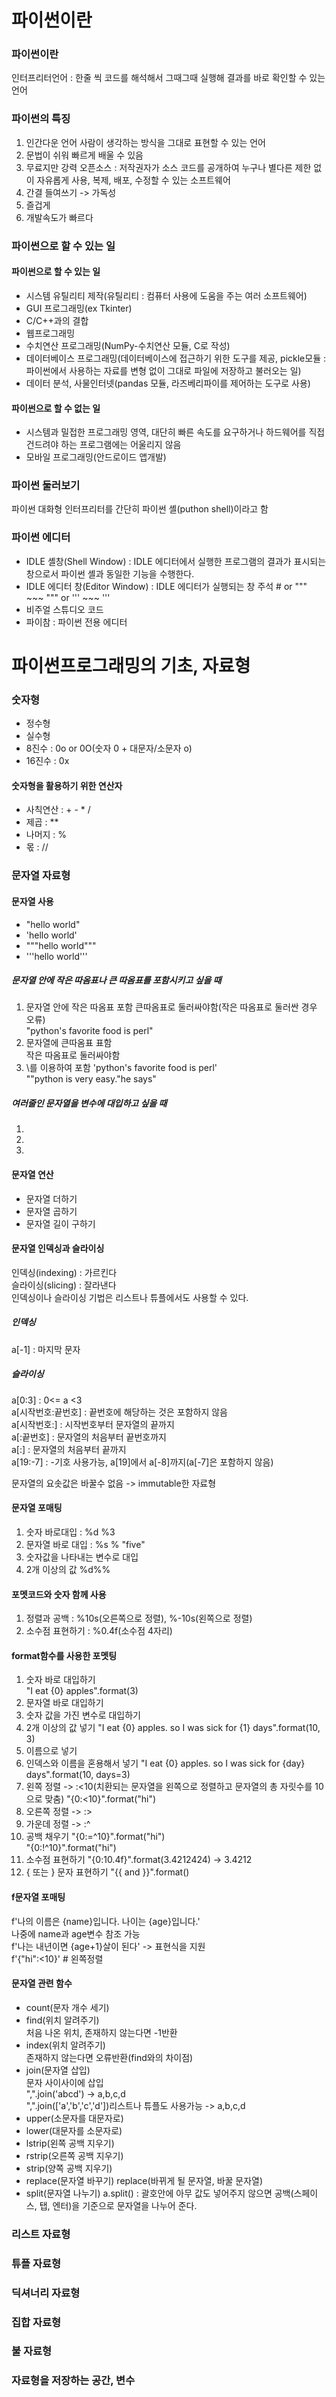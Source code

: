 # 파이썬이란

### 파이썬이란
인터프리터언어 : 한줄 씩 코드를 해석해서 그때그때 실행해 결과를 바로 확인할 수 있는 언어

### 파이썬의 특징
1. 인간다운 언어
사람이 생각하는 방식을 그대로 표현할 수 있는 언어
2. 문법이 쉬워 빠르게 배울 수 있음
3. 무료지만 강력
오픈소스 : 저작권자가 소스 코드를 공개하여 누구나 별다른 제한 없이 자유롭게 사용, 복제, 배포, 수정할 수 있는 소프트웨어
4. 간결
들여쓰기 -> 가독성
5. 즐겁게
6. 개발속도가 빠르다

### 파이썬으로 할 수 있는 일
#### 파이썬으로 할 수 있는 일
- 시스템 유틸리티 제작(유틸리티 : 컴퓨터 사용에 도움을 주는 여러 소프트웨어)
- GUI 프로그래밍(ex Tkinter)
- C/C++과의 결합
- 웹프로그래밍
- 수치연산 프로그래밍(NumPy-수치연산 모듈, C로 작성)
- 데이터베이스 프로그래밍(데이터베이스에 접근하기 위한 도구를 제공, pickle모듈 : 파이썬에서 사용하는 자료를 변형 없이 그대로 파일에 저장하고 불러오는 일)
- 데이터 분석, 사물인터넷(pandas 모듈, 라즈베리파이를 제어하는 도구로 사용)
#### 파이썬으로 할 수 없는 일
- 시스템과 밀접한 프로그래밍 영역, 대단히 빠른 속도를 요구하거나 하드웨어를 직접 건드려야 하는 프로그램에는 어울리지 않음
- 모바일 프로그래밍(안드로이드 앱개발)

### 파이썬 둘러보기
파이썬 대화형 인터프리터를 간단히 파이썬 셸(puthon shell)이라고 함

### 파이썬 에디터
- IDLE 셸창(Shell Window) : IDLE 에디터에서 실행한 프로그램의 결과가 표시되는 창으로서 파이썬 셸과 동일한 기능을 수행한다.
- IDLE 에디터 창(Editor Window) : IDLE 에디터가 실행되는 창
주석 # or """ ~~~ """ or ''' ~~~ '''    
- 비주얼 스튜디오 코드
- 파이참 : 파이썬 전용 에디터

# 파이썬프로그래밍의 기초, 자료형
### 숫자형
- 정수형
- 실수형
- 8진수 : 0o or 0O(숫자 0 + 대문자/소문자 o)
- 16진수 : 0x
#### 숫자형을 활용하기 위한 연산자
- 사칙연산 : + - * /
- 제곱 : **
- 나머지 : %
- 몫 : //


### 문자열 자료형
#### 문자열 사용
- "hello world"
- 'hello world'
- """hello world"""
- '''hello world'''
##### 문자열 안에 작은 따옴표나 큰 따옴표를 포함시키고 싶을 때
1. 문자열 안에 작은 따옴표 포함
큰따옴표로 둘러싸야함(작은 따옴표로 둘러싼 경우 오류)   
"python's favorite food is perl"   
2. 문자열에 큰따옴표 표함   
작은 따옴표로 둘러싸야함
3. \를 이용하여 포함
'python\'s favorite food is perl'   
"\"python is very easy.\"he says"

##### 여러줄인 문자열을 변수에 대입하고 싶을 때
1.
2.
3.

#### 문자열 연산
- 문자열 더하기
- 문자열 곱하기
- 문자열 길이 구하기


#### 문자열 인덱싱과 슬라이싱
인덱싱(indexing) : 가르킨다   
슬라이싱(slicing) : 잘라낸다   
인덱싱이나 슬라이싱 기법은 리스트나 튜플에서도 사용할 수 있다.
##### 인덱싱
a[-1] : 마지막 문자
##### 슬라이싱
a[0:3] : 0<= a <3    
a[시작번호:끝번호] : 끝번호에 해당하는 것은 포함하지 않음    
a[시작번호:] : 시작번호부터 문자열의 끝까지    
a[:끝번호] : 문자열의 처음부터 끝번호까지   
a[:] : 문자열의 처음부터 끝까지   
a[19:-7] : -기호 사용가능, a[19]에서 a[-8]까지(a[-7]은 포함하지 않음)   

문자열의 요솟값은 바꿀수 없음 -> immutable한 자료형   

#### 문자열 포매팅
1. 숫자 바로대입 : %d %3
2. 문자열 바로 대입 : %s % "five"
3. 숫자값을 나타내는 변수로 대입
4. 2개 이상의 값 
%d%%   
#### 포멧코드와 숫자 함께 사용
1. 정렬과 공백 : %10s(오른쪽으로 정렬), %-10s(왼쪽으로 정렬)
2. 소수점 표현하기 : %0.4f(소수점 4자리)
#### format함수를 사용한 포멧팅
1. 숫자 바로 대입하기    
"I eat {0} apples".format(3)
2. 문자열 바로 대입하기
3. 숫자 값을 가진 변수로 대입하기
4. 2개 이상의 값 넣기
"I eat {0} apples. so I was sick for {1} days".format(10, 3)
5. 이름으로 넣기
6. 인덱스와 이름을 혼용해서 넣기
"I eat {0} apples. so I was sick for {day} days".format(10, days=3)
7. 왼쪽 정렬 -> :<10(치환되는 문자열을 왼쪽으로 정렬하고 문자열의 총 자릿수를 10으로 맞춤)
"{0:<10}".format("hi")
8. 오른쪽 정렬 -> :>
9. 가운데 정렬 -> :^
10. 공백 채우기
"{0:=^10}".format("hi")   
"{0:!^10}".format("hi")
11. 소수점 표현하기
"{0:10.4f}".format(3.4212424) -> 3.4212
12. { 또는 } 문자 표현하기
"{{ and }}".format()
#### f문자열 포매팅
f'나의 이름은 {name}입니다. 나이는 {age}입니다.'   
나중에 name과 age변수 참조 가능   
f'나는 내년이면 {age+1}살이 된다' -> 표현식을 지원   
f'{"hi":<10}' # 왼쪽정렬

#### 문자열 관련 함수
- count(문자 개수 세기)
- find(위치 알려주기)   
처음 나온 위치, 존재하지 않는다면 -1반환   
- index(위치 알려주기)   
존재하지 않는다면 오류반환(find와의 차이점)   
- join(문자열 삽입)   
문자 사이사이에 삽입    
",".join('abcd') -> a,b,c,d   
",".join(['a','b','c','d'])리스트나 튜플도 사용가능 -> a,b,c,d   
- upper(소문자를 대문자로)
- lower(대문자를 소문자로)
- lstrip(왼쪽 공백 지우기)
- rstrip(오른쪽 공백 지우기)
- strip(양쪽 공백 지우기)
- replace(문자열 바꾸기)
replace(바뀌게 될 문자열, 바꿀 문자열)   
- split(문자열 나누기)
a.split() : 괄호안에 아무 값도 넣어주지 않으면 공백(스페이스, 탭, 엔터)을 기준으로 문자열을 나누어 준다.   


### 리스트 자료형
### 튜플 자료형
### 딕셔너리 자료형
### 집합 자료형
### 불 자료형
### 자료형을 저장하는 공간, 변수
